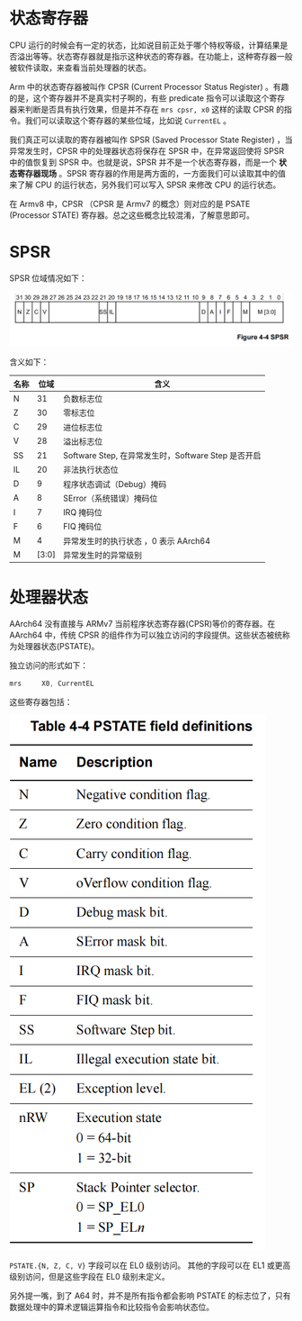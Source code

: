 # 状态寄存器

CPU 运行的时候会有一定的状态，比如说目前正处于哪个特权等级，计算结果是否溢出等等。状态寄存器就是指示这种状态的寄存器。在功能上，这种寄存器一般被软件读取，来查看当前处理器的状态。

Arm 中的状态寄存器被叫作 CPSR (Current Processor Status Register) 。有趣的是，这个寄存器并不是真实村子啊的，有些 predicate 指令可以读取这个寄存器来判断是否具有执行效果，但是并不存在 `mrs cpsr, x0` 这样的读取 CPSR 的指令。我们可以读取这个寄存器的某些位域，比如说 `CurrentEL` 。

我们真正可以读取的寄存器被叫作 SPSR (Saved Processor State Register) ，当异常发生时，CPSR 中的处理器状态将保存在 SPSR 中，在异常返回使将 SPSR 中的值恢复到 SPSR 中。也就是说，SPSR 并不是一个状态寄存器，而是一个 **状态寄存器现场** 。SPSR 寄存器的作用是两方面的，一方面我们可以读取其中的值来了解 CPU 的运行状态，另外我们可以写入 SPSR 来修改 CPU 的运行状态。

在 Armv8 中，CPSR （CPSR 是 Armv7 的概念）则对应的是 PSATE (Processor STATE) 寄存器。总之这些概念比较混淆，了解意思即可。

# SPSR

SPSR 位域情况如下：

![](img/2024-04-16_19-06-19_screenshot.png)

含义如下：

| 名称 | 位域    | 含义                                                |
|------|---------|-----------------------------------------------------|
| N    | 31      | 负数标志位                                          |
| Z    | 30      | 零标志位                                            |
| C    | 29      | 进位标志位                                          |
| V    | 28      | 溢出标志位                                          |
| SS   | 21      | Software Step, 在异常发生时，Software Step 是否开启 |
| IL   | 20      | 非法执行状态位                                      |
| D    | 9       | 程序状态调试（Debug）掩码                           |
| A    | 8       | SError（系统错误）掩码位                            |
| I    | 7       | IRQ 掩码位                                          |
| F    | 6       | FIQ 掩码位                                          |
| M    | 4       | 异常发生时的执行状态 ，0 表示 AArch64               |
| M    | \[3:0\] | 异常发生时的异常级别                                |

# 处理器状态

AArch64 没有直接与 ARMv7 当前程序状态寄存器(CPSR)等价的寄存器。在 AArch64 中，传统 CPSR 的组件作为可以独立访问的字段提供。这些状态被统称为处理器状态(PSTATE)。

独立访问的形式如下：

``` asm
mrs     X0, CurrentEL
```

这些寄存器包括：

![](img/2024-04-16_19-34-19_screenshot.png)

`PSTATE.{N, Z, C, V}` 字段可以在 EL0 级别访问。 其他的字段可以在 EL1 或更高级别访问，但是这些字段在 EL0 级别未定义。

另外提一嘴，到了 A64 时，并不是所有指令都会影响 PSTATE 的标志位了，只有数据处理中的算术逻辑运算指令和比较指令会影响状态位。
